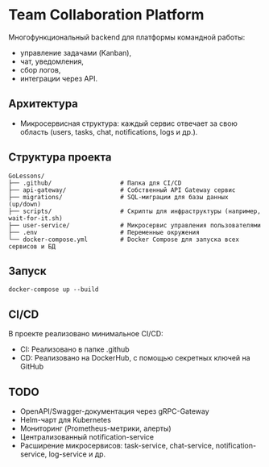 # Team Collaboration Platform

Многофункциональный backend для платформы командной работы: 
 - управление задачами (Kanban),
 - чат, уведомления,
 - сбор логов, 
 - интеграции через API.

## Архитектура
- Микросервисная структура: каждый сервис отвечает за свою область (users, tasks, chat, notifications, logs и др.).

## Структура проекта
```
GoLessons/
├── .github/                   # Папка для CI/CD 
├── api-gateway/               # Собственный API Gateway сервис
├── migrations/                # SQL-миграции для базы данных (up/down)
├── scripts/                   # Скрипты для инфраструктуры (например, wait-for-it.sh)
├── user-service/              # Микросервис управления пользователями
├── .env                       # Переменные окружения
└── docker-compose.yml         # Docker Compose для запуска всех сервисов и БД
```

## Запуск
```
docker-compose up --build
```

## CI/CD
В проекте реализовано минимальное CI/CD: 
- CI: Реализовано в папке .github
- CD: Реализовано на DockerHub, с помощью секретных ключей на GitHub

## TODO
- OpenAPI/Swagger-документация через gRPC-Gateway
- Helm-чарт для Kubernetes
- Мониторинг (Prometheus-метрики, алерты)
- Централизованный notification-service
- Расширение микросервисов: task-service, chat-service, notification-service, log-service и др.
